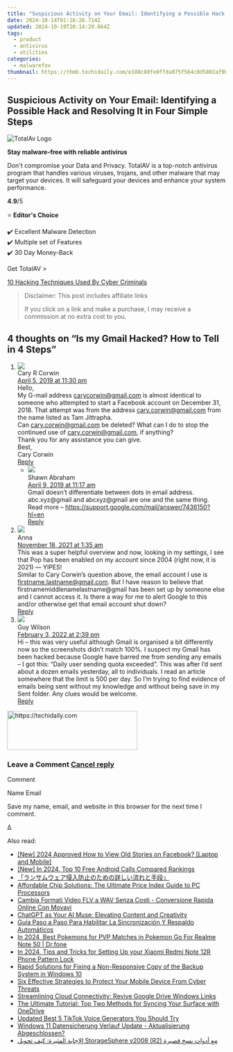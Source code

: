 ```yaml
---
title: "Suspicious Activity on Your Email: Identifying a Possible Hack and Resolving It in Four Simple Steps"
date: 2024-10-14T01:16:26.714Z
updated: 2024-10-19T20:14:29.664Z
tags:
  - product
  - antivirus
  - utilities
categories:
  - malwarefox
thumbnail: https://thmb.techidaily.com/e108c80fe0ffda075f564c0d5802af9b2462fc3f4f8d59d2b3eaca6f2a980fa0.jpg
---
```


## Suspicious Activity on Your Email: Identifying a Possible Hack and Resolving It in Four Simple Steps

![TotalAv Logo](https://www.malwarefox.com/wp-content/uploads/2024/02/totalav-svg.webp "totalav-svg")

**Stay malware-free with reliable antivirus**

Don't compromise your Data and Privacy. TotalAV is a top-notch antivirus program that handles various viruses, trojans, and other malware that may target your devices. It will safeguard your devices and enhance your system performance.

**4.9**/5

⭐ **Editor's Choice**

✔️ Excellent Malware Detection  
✔️ Multiple set of Features  
✔️ 30 Day Money-Back

[](https://tools.techidaily.com/malwarefox/products/) Get TotalAV > 

[10 Hacking Techniques Used By Cyber Criminals](https://tools.techidaily.com/malwarefox/products/)

>  Disclaimer: This post includes affiliate links
>
>  If you click on a link and make a purchase, I may receive a commission at no extra cost to you.
>

## 4 thoughts on “Is my Gmail Hacked? How to Tell in 4 Steps”

1. ![](https://secure.gravatar.com/avatar/898946564d0416e90cb78c698025054d?s=50&d=mm&r=g)  
Cary R Corwin  
[April 5, 2019 at 11:30 pm](https://tools.techidaily.com/malwarefox/products/)  
Hello,  
My G-mail address [carycorwin@gmail.com](https://tools.techidaily.com/malwarefox/products/) is almost identical to someone who attempted to start a Facebook account on December 31, 2018\. That attempt was from the address [cary.corwin@gmail.com](https://tools.techidaily.com/malwarefox/products/) from the name listed as Tam Jittrapha.  
Can [cary.corwin@gmail.com](https://tools.techidaily.com/malwarefox/products/) be deleted? What can I do to stop the continued use of [cary.corwin@gmail.com](https://tools.techidaily.com/malwarefox/products/), if anything?  
Thank you for any assistance you can give.  
Best,  
Cary Corwin  
[Reply](https://tools.techidaily.com/malwarefox/products/)  
   * ![](https://secure.gravatar.com/avatar/85929922e25d4bbc528a838420943841?s=50&d=mm&r=g)  
   Shawn Abraham  
   [April 9, 2019 at 11:17 am](https://tools.techidaily.com/malwarefox/products/)  
   Gmail doesn’t differentiate between dots in email address.  
   abc.xyz@gmail and abcxyz@gmail are one and the same thing.  
   Read more – <https://support.google.com/mail/answer/7436150?hl=en>  
   [Reply](https://tools.techidaily.com/malwarefox/products/)
2. ![](https://secure.gravatar.com/avatar/a7e34905e8633b8a8dbc5d34c76fb738?s=50&d=mm&r=g)  
Anna  
[November 18, 2021 at 1:35 am](https://tools.techidaily.com/malwarefox/products/)  
This was a super helpful overview and now, looking in my settings, I see that Pop has been enabled on my account since 2004 (right now, it is 2021) — YIPES!  
Similar to Cary Corwin’s question above, the email account I use is [firstname.lastname@gmail.com](https://tools.techidaily.com/malwarefox/products/). But I have reason to believe that firstnamemiddlenamelastname@gmail has been set up by someone else and I cannot access it. Is there a way for me to alert Google to this and/or otherwise get that email account shut down?  
[Reply](https://tools.techidaily.com/malwarefox/products/)
3. ![](https://secure.gravatar.com/avatar/8c4fa96afe99c9a6098d022c77c9502d?s=50&d=mm&r=g)  
Guy Wilson  
[February 3, 2022 at 2:39 pm](https://tools.techidaily.com/malwarefox/products/)  
Hi – this was very useful although Gmail is organised a bit differently now so the screenshots didn’t match 100%. I suspect my Gmail has been hacked because Google have barred me from sending any emails – I got this: “Daily user sending quota exceeded”. This was after I’d sent about a dozen emails yesterday, all to individuals. I read an article somewhere that the limit is 500 per day. So I’m trying to find evidence of emails being sent without my knowledge and without being save in my Sent folder. Any clues would be welcome.  
[Reply](https://tools.techidaily.com/malwarefox/products/)

<!-- affiliate ads begin -->
<a href="https://aligracehair.sjv.io/c/5597632/1997690/19272" target="_top" id="1997690">
  <img src="//a.impactradius-go.com/display-ad/19272-1997690" border="0" alt="https://techidaily.com" width="300" height="90"/>
</a>
<img height="0" width="0" src="https://aligracehair.sjv.io/i/5597632/1997690/19272" style="position:absolute;visibility:hidden;" border="0" />
<!-- affiliate ads end -->

### Leave a Comment [Cancel reply](https://tools.techidaily.com/malwarefox/products/)

Comment

Name Email 

Save my name, email, and website in this browser for the next time I comment.

Δ

<ins class="adsbygoogle"
     style="display:block"
     data-ad-format="autorelaxed"
     data-ad-client="ca-pub-7571918770474297"
     data-ad-slot="1223367746"></ins>

<ins class="adsbygoogle"
     style="display:block"
     data-ad-client="ca-pub-7571918770474297"
     data-ad-slot="8358498916"
     data-ad-format="auto"
     data-full-width-responsive="true"></ins>

<span class="atpl-alsoreadstyle">Also read:</span>
<div><ul>
<li><a href="https://facebook-video-recording.techidaily.com/new-2024-approved-how-to-view-old-stories-on-facebook-laptop-and-mobile/"><u>[New] 2024 Approved How to View Old Stories on Facebook? [Laptop and Mobile]</u></a></li>
<li><a href="https://desktop-recording.techidaily.com/new-in-2024-top-10-free-android-calls-compared-rankings/"><u>[New] In 2024, Top 10 Free Android Calls Compared Rankings</u></a></li>
<li><a href="https://win-outstanding.techidaily.com/44cm44op44oz44k144og44km44kn44ki5l615ywl6ziy5q2i44gu44gf44kb44gu6kmz44gx44ge5rwb44km44go5oml5q6144cn/"><u>「ランサムウェア侵入防止のための詳しい流れと手段」</u></a></li>
<li><a href="https://hardware-help.techidaily.com/affordable-chip-solutions-the-ultimate-price-index-guide-to-pc-processors/"><u>Affordable Chip Solutions: The Ultimate Price Index Guide to PC Processors</u></a></li>
<li><a href="https://win-webmaster.techidaily.com/cambia-formati-video-flv-a-wav-senza-costi-conversione-rapida-online-con-movavi/"><u>Cambia Formati Video FLV a WAV Senza Costi - Conversione Rapida Online Con Movavi</u></a></li>
<li><a href="https://tech-haven.techidaily.com/chatgpt-as-your-ai-muse-elevating-content-and-creativity/"><u>ChatGPT as Your AI Muse: Elevating Content and Creativity</u></a></li>
<li><a href="https://win-outstanding.techidaily.com/guia-paso-a-paso-para-habilitar-la-sincronizacion-y-respaldo-automaticos/"><u>Guía Paso a Paso Para Habilitar La Sincronización Y Respaldo Automáticos</u></a></li>
<li><a href="https://pokemon-go-android.techidaily.com/in-2024-best-pokemons-for-pvp-matches-in-pokemon-go-for-realme-note-50-drfone-by-drfone-virtual-android/"><u>In 2024, Best Pokemons for PVP Matches in Pokemon Go For Realme Note 50 | Dr.fone</u></a></li>
<li><a href="https://unlock-android.techidaily.com/in-2024-tips-and-tricks-for-setting-up-your-xiaomi-redmi-note-12r-phone-pattern-lock-by-drfone-android/"><u>In 2024, Tips and Tricks for Setting Up your Xiaomi Redmi Note 12R Phone Pattern Lock</u></a></li>
<li><a href="https://win-outstanding.techidaily.com/rapid-solutions-for-fixing-a-non-responsive-copy-of-the-backup-system-in-windows-10/"><u>Rapid Solutions for Fixing a Non-Responsive Copy of the Backup System in Windows 10</u></a></li>
<li><a href="https://win-outstanding.techidaily.com/six-effective-strategies-to-protect-your-mobile-device-from-cyber-threats/"><u>Six Effective Strategies to Protect Your Mobile Device From Cyber Threats</u></a></li>
<li><a href="https://win11.techidaily.com/streamlining-cloud-connectivity-revive-google-drive-windows-links/"><u>Streamlining Cloud Connectivity: Revive Google Drive Windows Links</u></a></li>
<li><a href="https://win-outstanding.techidaily.com/the-ultimate-tutorial-top-two-methods-for-syncing-your-surface-with-onedrive/"><u>The Ultimate Tutorial: Top Two Methods for Syncing Your Surface with OneDrive</u></a></li>
<li><a href="https://ai-voice.techidaily.com/updated-best-5-tiktok-voice-generators-you-should-try/"><u>Updated Best 5 TikTok Voice Generators You Should Try</u></a></li>
<li><a href="https://win-outstanding.techidaily.com/windows-11-datensicherung-verlauf-update-aktualisierung-abgeschlossen/"><u>Windows 11 Datensicherung Verlauf Update - Aktualisierung Abgeschlossen?</u></a></li>
<li><a href="https://win-outstanding.techidaily.com/aligaba-almthyra-kyf-thoyl-storagesphere-v2008-r2-maa-adoat-nskh-ksyra/"><u>الإجابة المثيرة: كيف تحويل StorageSphere v2008 (R2) مع أدوات نسخ قصيرة</u></a></li>
</ul></div>

